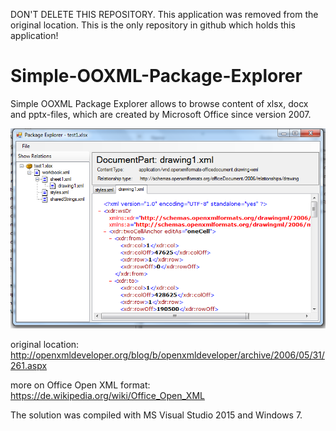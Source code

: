 DON'T DELETE THIS REPOSITORY. This application was removed from the original location.
This is the only repository in github which holds this application!

# Simple-OOXML-Package-Explorer
Simple OOXML Package Explorer allows to browse content of xlsx, docx and pptx-files, 
which are created by Microsoft Office since version 2007.

![Package Explorer](https://github.com/ezeh2/Simple-OOXML-Package-Explorer/blob/master/PackageExplorer.png)

original location:
http://openxmldeveloper.org/blog/b/openxmldeveloper/archive/2006/05/31/261.aspx

more on Office Open XML format: 
https://de.wikipedia.org/wiki/Office_Open_XML

The solution was compiled with MS Visual Studio 2015 and Windows 7.

